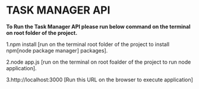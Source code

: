 # TASK MANAGER API

**To Run the Task Manager API please run below command on the terminal on root folder of the project.**

1.npm install [run on the terminal root folder of the project to install npm[node package manager] packages].

2.node app.js [run on the terminal on root foalder of the project to run node application].

3.http://localhost:3000 [Run this URL on the browser to execute application]
 
